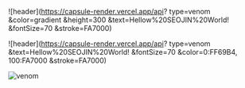 ![header](https://capsule-render.vercel.app/api?
type=venom
&color=gradient
&height=300
&text=Hellow%20SEOJIN%20World!
&fontSize=70
&stroke=FA7000)


![header](https://capsule-render.vercel.app/api?
type=venom
&text=Hellow%20SEOJIN%20World!
&fontSize=70
&color=0:FF69B4,
       100:FA7000
&stroke=FA7000)

![venom](https://capsule-render.vercel.app/api?type=venom&height=200&text=I%20am%20Venom.&fontSize=70&color=0:FF69B4,100:b678c4&stroke=b678c4)
